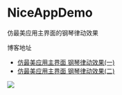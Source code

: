 # NiceAppDemo
仿最美应用主界面的钢琴律动效果

博客地址

- [仿最美应用主界面 钢琴律动效果(一)](http://minxiaoming.com/2015/07/23/NiceApp1/)
- [仿最美应用主界面 钢琴律动效果(二)](http://minxiaoming.com/2015/07/24/NiceApp2/)

![](http://7xjj24.com1.z0.glb.clouddn.com/1421205293_6650.gif)
